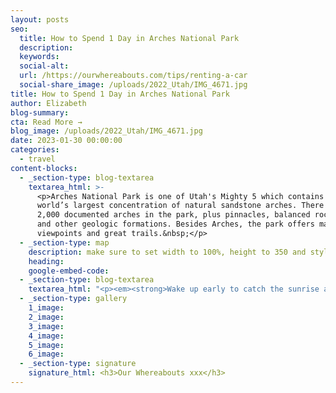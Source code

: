 ```yaml
---
layout: posts
seo:
  title: How to Spend 1 Day in Arches National Park
  description:
  keywords:
  social-alt:
  url: /https://ourwhereabouts.com/tips/renting-a-car
  social-share_image: /uploads/2022_Utah/IMG_4671.jpg
title: How to Spend 1 Day in Arches National Park
author: Elizabeth
blog-summary:
cta: Read More →
blog_image: /uploads/2022_Utah/IMG_4671.jpg
date: 2023-01-30 00:00:00
categories:
  - travel
content-blocks:
  - _section-type: blog-textarea
    textarea_html: >-
      <p>Arches National Park is one of Utah's Mighty 5 which contains the
      world’s largest concentration of natural sandstone arches. There are over
      2,000 documented arches in the park, plus pinnacles, balanced rocks, fins,
      and other geologic formations. Besides Arches, the park offers many
      viewpoints and great trails.&nbsp;</p>
  - _section-type: map
    description: make sure to set width to 100%, height to 350 and style to border 2
    heading:
    google-embed-code:
  - _section-type: blog-textarea
    textarea_html: "<p><em><strong>Wake up early to catch the sunrise at..&nbsp;</strong></em></p><h2>Windows Loop &amp; Turret Arch Trail:</h2><p>Nice arch set in a fascinating rock formation. The walk here from the parking area is brief and straightforward.<br />•Length: 1.1 miles (1.9 km).</p><p><em>Walk to..</em></p><h2>Double Arch:</h2><p>An easy trail from the parking lot leads to a magnificent double arch.<br />•Length: 0.6 miles (1 km).</p><p>\_</p><p><strong><em>➟ Drive 7 miles to..&nbsp;</em></strong></p><h2>Sand Dune Arch:</h2><p>You walk through a pretty tight canyon with soft sand and then surprise, there’s the arch. It’s a good size and has lots of fun rocks to explore all around.<br />​​​​​​• Length: 0.4 miles (0.6 km)<br />• Difficulty: Easy</p><p><em>From Sand Dune Arch you can continue to Broken Arch.</em></p><h2>Broken Arch:</h2><p>Cool arch that requires hiking through a lot of grass fields and sand.<br />•Length: 1 mile (1.6 km).<br />•Difficulty: Easy</p><p>\_</p><p><strong><em>➟ Drive 0.7 miles to..&nbsp;</em></strong>&nbsp;</p><h2>Skyline Arch:</h2><p>The parking lot is just a small pull-off. You can see this arch right from the road, no need to hike in you choose not to, but if you do, the hike is short and nice.<br />•Length: 0.2 miles (0.3 km)</p><p>\_</p><p><strong><em>➟ Drive 14 miles to..&nbsp;</em></strong>&nbsp;</p><h2>Park Avenue and the Courthouse Towers:</h2><p>If you've got time there's an easy and short one.<br />•Length: 1.8 miles (2.8 km).</p><p>\_</p><p><strong><em>➟ Drive 0.5 miles to..&nbsp;</em></strong>&nbsp;</p><h2>La Sal Mountains Viewpoint:</h2><p>A great spot to see a view of The Organ, Tower of Babel, Sheep Rock, and Three Gossips. No hiking is needed, just park your car and enjoy the scenery.</p><p>\_</p><p><strong><em>➟ Drive 6.5 miles to..&nbsp;</em></strong>&nbsp;</p><h2>Balanced Rock:</h2><p>This is a cool sight to see. There are plenty of parking spots, the trail is paved and you can go around Balanced Rock.<br />•Length: 0.3 miles (0.4 km).</p><p>\_</p><p><strong><em>➟ Drive 4 miles &amp; catch the sunset at..&nbsp;</em></strong>&nbsp;</p><h2>Delicate Arch:</h2><p>Delicate Arch is Arches National Park's Crown jewel and the best time to hike this trail is at sunset.<br />•Length: 3.4 miles (5.6 km)<br />•Elevation Gain: 480 feet<br />•Difficulty: Moderate<br />•Time: 2-3 hours</p>"
  - _section-type: gallery
    1_image:
    2_image:
    3_image:
    4_image:
    5_image:
    6_image:
  - _section-type: signature
    signature_html: <h3>Our Whereabouts xxx</h3>
---
```


